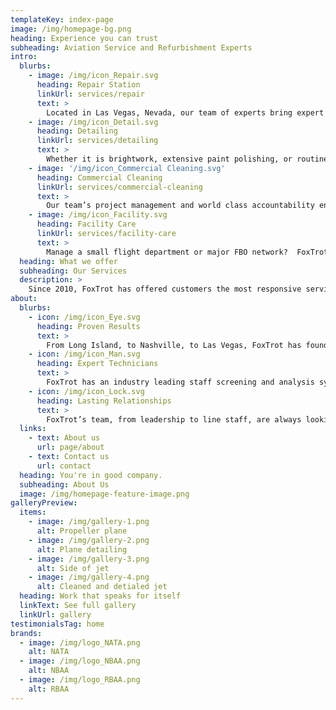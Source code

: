 ```yaml
---
templateKey: index-page
image: /img/homepage-bg.png
heading: Experience you can trust
subheading: Aviation Service and Refurbishment Experts
intro:
  blurbs:
    - image: /img/icon_Repair.svg
      heading: Repair Station
      linkUrl: services/repair
      text: >
        Located in Las Vegas, Nevada, our team of experts bring expert craftsmanship, fanatical attention to detail, and fast turn around times to your operation.
    - image: /img/icon_Detail.svg
      heading: Detailing
      linkUrl: services/detailing
      text: >
        Whether it is brightwork, extensive paint polishing, or routine daily cleanings, FoxTrot can set a new standard of clean for your aircraft.
    - image: '/img/icon_Commercial Cleaning.svg'
      heading: Commercial Cleaning
      linkUrl: services/commercial-cleaning
      text: >
        Our team’s project management and world class accountability ensures that your contract will be fulfilled exactingly and professionally.
    - image: /img/icon_Facility.svg
      heading: Facility Care
      linkUrl: services/facility-care
      text: >
        Manage a small flight department or major FBO network?  FoxTrot can help.  Our world class staff screening procedure guarantees better results.
  heading: What we offer
  subheading: Our Services
  description: >
    Since 2010, FoxTrot has offered customers the most responsive services and best results in the aviation industry.  While still providing detailing that is second to none, FoxTrot is now a repair station capable of making the dreams for your aircraft’s interior refurbishment a reality.  Our team also offers on-airport janitorial services, and contract line service support.
about:
  blurbs:
    - icon: /img/icon_Eye.svg
      heading: Proven Results
      text: >
        From Long Island, to Nashville, to Las Vegas, FoxTrot has found innovative solutions for demanding customers.  No matter what your current options are, FoxTrot is always worth a look.
    - icon: /img/icon_Man.svg
      heading: Expert Technicians
      text: >
        FoxTrot has an industry leading staff screening and analysis system which puts the best hands on your aircraft day after day.
    - icon: /img/icon_Lock.svg
      heading: Lasting Relationships
      text: >
        FoxTrot’s team, from leadership to line staff, are always looking for ways to help.  From the first work we perform, to the 100th post flight cleaning, FoxTrot leads the way with proactive communication and problem solving.
  links:
    - text: About us
      url: page/about
    - text: Contact us
      url: contact
  heading: You're in good company.
  subheading: About Us
  image: /img/homepage-feature-image.png
galleryPreview:
  items:
    - image: /img/gallery-1.png
      alt: Propeller plane
    - image: /img/gallery-2.png
      alt: Plane detailing
    - image: /img/gallery-3.png
      alt: Side of jet
    - image: /img/gallery-4.png
      alt: Cleaned and detialed jet
  heading: Work that speaks for itself
  linkText: See full gallery
  linkUrl: gallery
testimonialsTag: home
brands:
  - image: /img/logo_NATA.png
    alt: NATA
  - image: /img/logo_NBAA.png
    alt: NBAA
  - image: /img/logo_RBAA.png
    alt: RBAA
---
```


